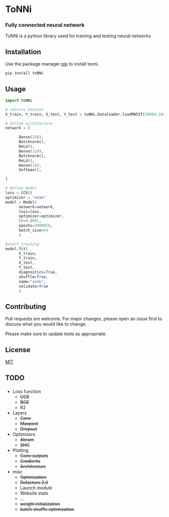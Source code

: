 # ToNNi 
### Fully connected neural network

ToNNi is a python library used for training and testing neural networks

## Installation

Use the package manager [pip](https://pip.pypa.io/en/stable/) to install tonni.

```bash
pip install toNNi
```

## Usage

```python
import toNNi

# returns dataset
X_train, Y_train, X_test, Y_test = toNNi.Dataloader.loadMNIST(50000,10000)

# define architecture
network = [

      Dense(256),
      Batchnorm(),
      ReLU(),
      Dense(128),
      Batchnorm(),
      ReLU(),
      Dense(10),
      Softmax(),

]

# define model
loss = CCE()
optimizer = "adam"
model = Model(
      network=network,
      loss=loss,
      optimizer=optimizer,
      lr=0.0001,
      epochs=2000050,
      batch_size=64
      )

#start training
model.fit(
      X_train,
      Y_train,
      X_test,
      Y_test,
      diagnostics=True,
      shuffle=True,
      name="snek",
      validate=True
      )
```

## Contributing

Pull requests are welcome. For major changes, please open an issue first
to discuss what you would like to change.

Please make sure to update tests as appropriate.

## License

[MIT](https://choosealicense.com/licenses/mit/)

## TODO

### 

* Loss function
    * ~~CCE~~
    * ~~BCE~~
    * R2
* Layers
    * ~~Conv~~
    * ~~Maxpool~~
    * ~~Dropout~~
* Optimizers
    * ~~Abram~~
    * ~~SHG~~
* Plotting
    * ~~Conv outputs~~
    * ~~Gradients~~
    * ~~Architecture~~
* misc
    * ~~Optimization~~
    * ~~Refacture 2.0~~
    * Launch module
    * Website stats
    * ...
    * ~~weight initialization~~
    * ~~batch shuffle optimization~~




